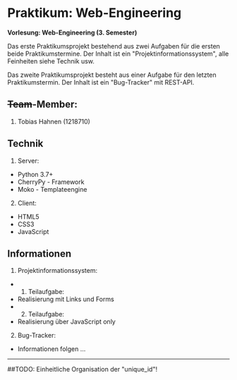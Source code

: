 # Praktikum: Web-Engineering

**Vorlesung: Web-Engineering (3. Semester)**

Das erste Praktikumsprojekt bestehend aus zwei Aufgaben für die ersten beide Praktikumstermine.
Der Inhalt ist ein "Projektinformationssystem", alle Feinheiten siehe Technik usw.

Das zweite Praktikumsprojekt besteht aus einer Aufgabe für den letzten Praktikumstermin.
Der Inhalt ist ein "Bug-Tracker" mit REST-API.

## ~~Team~~-Member:
1. Tobias Hahnen (1218710)

## Technik
1. Server:
  * Python 3.7+
  * CherryPy - Framework
  * Moko - Templateengine
2. Client:
  * HTML5
  * CSS3
  * JavaScript

## Informationen
1. Projektinformationssystem:
  * 1. Teilaufgabe:
  * Realisierung mit Links und Forms
  * 2. Teilaufgabe:
  * Realisierung über JavaScript only
2. Bug-Tracker:
  * Informationen folgen ...

---

##TODO:
Einheitliche Organisation der "unique_id"!

